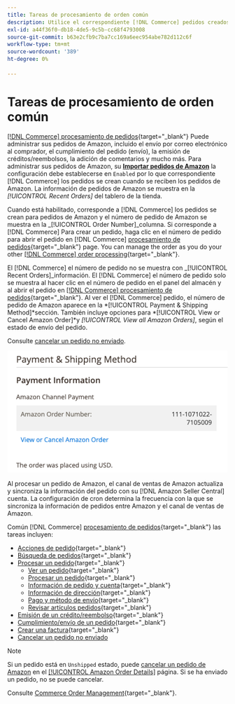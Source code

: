 ```yaml
---
title: Tareas de procesamiento de orden común
description: Utilice el correspondiente [!DNL Commerce] pedidos creados para pedidos de Amazon para administrar la actividad de pedidos y el procesamiento en [!UICONTROL Commerce] Administrador.
exl-id: a44f36f0-db18-4de5-9c5b-cc68f4793008
source-git-commit: b63e2cfb9c7ba7cc169a6eec954abe782d112c6f
workflow-type: tm+mt
source-wordcount: '389'
ht-degree: 0%

---
```


# Tareas de procesamiento de orden común

[[!DNL Commerce] procesamiento de pedidos](https://docs.magento.com/user-guide/sales/order-processing.html){target="_blank"} Puede administrar sus pedidos de Amazon, incluido el envío por correo electrónico al comprador, el cumplimiento del pedido (envío), la emisión de créditos/reembolsos, la adición de comentarios y mucho más. Para administrar sus pedidos de Amazon, su [**Importar pedidos de Amazon**](./order-settings.md) la configuración debe establecerse en `Enabled` por lo que correspondiente [!DNL Commerce] los pedidos se crean cuando se reciben los pedidos de Amazon. La información de pedidos de Amazon se muestra en la *[!UICONTROL Recent Orders]* del tablero de la tienda.

Cuando está habilitado, corresponde a [!DNL Commerce] los pedidos se crean para pedidos de Amazon y el número de pedido de Amazon se muestra en la _[!UICONTROL Order Number]_columna. Si corresponde a [!DNL Commerce] Para crear un pedido, haga clic en el número de pedido para abrir el pedido en [!DNL Commerce] [procesamiento de pedidos](https://docs.magento.com/user-guide/sales/order-processing.html){target="_blank"} page. You can manage the order as you do your other [[!DNL Commerce] order processing](https://docs.magento.com/user-guide/sales/order-processing.html){target="_blank"}.

El [!DNL Commerce] el número de pedido no se muestra con _[!UICONTROL Recent Orders]_información. El [!DNL Commerce] el número de pedido solo se muestra al hacer clic en el número de pedido en el panel del almacén y al abrir el pedido en [[!DNL Commerce] procesamiento de pedidos](https://docs.magento.com/user-guide/sales/order-processing.html){target="_blank"}. Al ver el [!DNL Commerce] pedido, el número de pedido de Amazon aparece en la *[!UICONTROL Payment & Shipping Method]*sección. También incluye opciones para *[!UICONTROL View or Cancel Amazon Order]*y *[!UICONTROL View all Amazon Orders]*, según el estado de envío del pedido.

Consulte [cancelar un pedido no enviado](./cancel-unshipped-order.md).

![Información de pedido de Amazon en el pedido de Commerce](assets/amazon-order-number-payment-info.png)

Al procesar un pedido de Amazon, el canal de ventas de Amazon actualiza y sincroniza la información del pedido con su [!DNL Amazon Seller Central] cuenta. La configuración de cron determina la frecuencia con la que se sincroniza la información de pedidos entre Amazon y el canal de ventas de Amazon.

Común [!DNL Commerce] [procesamiento de pedidos](https://docs.magento.com/user-guide/sales/order-processing.html){target="_blank"} las tareas incluyen:

- [Acciones de pedido](https://docs.magento.com/user-guide/sales/order-actions.html){target="_blank"}
- [Búsqueda de pedidos](https://docs.magento.com/user-guide/sales/orders-search.html){target="_blank"}
- [Procesar un pedido](https://docs.magento.com/user-guide/sales/order-processing.html){target="_blank"}
   - [Ver un pedido](https://docs.magento.com/user-guide/sales/order-processing.html#view-an-order){target="_blank"}
   - [Procesar un pedido](https://docs.magento.com/user-guide/sales/order-processing.html#process-an-order){target="_blank"}
   - [Información de pedido y cuenta](https://docs.magento.com/user-guide/sales/order-processing.html#order-and-account-information){target="_blank"}
   - [Información de dirección](https://docs.magento.com/user-guide/sales/order-processing.html#address-information){target="_blank"}
   - [Pago y método de envío](https://docs.magento.com/user-guide/sales/order-processing.html#payment--shipping-method){target="_blank"}
   - [Revisar artículos pedidos](https://docs.magento.com/user-guide/sales/order-processing.html#review-items-ordered){target="_blank"}
- [Emisión de un crédito/reembolso](https://docs.magento.com/user-guide/sales/credit-memo-create.html){target="_blank"}
- [Cumplimiento/envío de un pedido](https://docs.magento.com/user-guide/sales/shipments-create.html){target="_blank"}
- [Crear una factura](https://docs.magento.com/user-guide/sales/invoice-create.html){target="_blank"}
- [Cancelar un pedido no enviado](./cancel-unshipped-order.md)

>[!NOTE]
>
>Si un pedido está en `Unshipped` estado, puede [cancelar un pedido de Amazon](./cancel-unshipped-order.md) en el [[!UICONTROL Amazon Order Details]](./amazon-order-details.md) página. Si se ha enviado un pedido, no se puede cancelar.

Consulte [Commerce Order Management](https://docs.magento.com/user-guide/sales/order-management.html){target="_blank"}.
